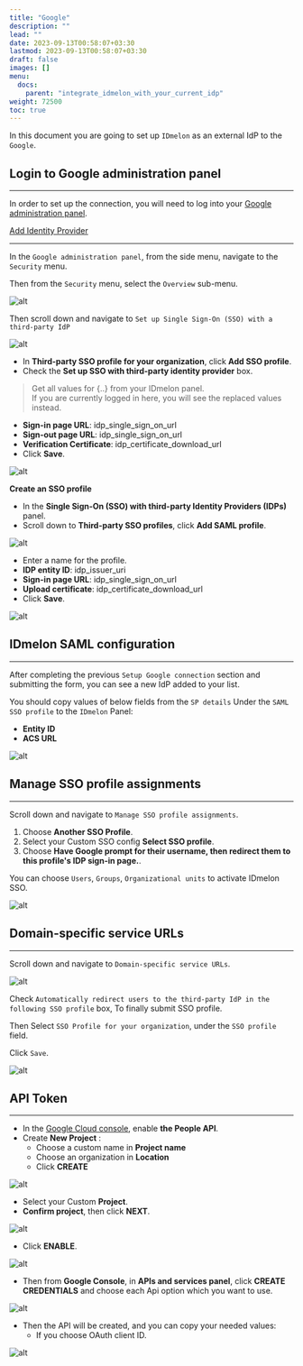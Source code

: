 ```yaml
---
title: "Google"
description: ""
lead: ""
date: 2023-09-13T00:58:07+03:30
lastmod: 2023-09-13T00:58:07+03:30
draft: false
images: []
menu:
  docs:
    parent: "integrate_idmelon_with_your_current_idp"
weight: 72500
toc: true
---
```


In this document you are going to set up `IDmelon` as an external IdP to the `Google`.  

## Login to Google administration panel  

---

In order to set up the connection, you will need to log into your [Google administration panel](https://admin.google.com).  

[Add Identity Provider](https://admin.google.com)  

---

In the `Google administration panel`, from the side menu, navigate to the `Security` menu.  

Then from the `Security` menu, select the `Overview` sub-menu.  

![alt](/images/vendor/sso/google_dashboard_01.png)  

Then scroll down and navigate to `Set up Single Sign-On (SSO) with a third-party IdP`  

![alt](/images/vendor/sso/google_dashboard_02.png)  

- In **Third-party SSO profile for your organization**, click **Add SSO profile**.  
- Check the **Set up SSO with third-party identity provider** box.  

> Get all values for {..} from your IDmelon panel.  
> If you are currently logged in here, you will see the replaced values instead.  

- **Sign-in page URL**: idp_single_sign_on_url  
- **Sign-out page URL**: idp_single_sign_on_url  
- **Verification Certificate**: idp_certificate_download_url  
- Click **Save**.  

![alt](/images/vendor/sso/google_dashboard_03.png)  

**Create an SSO profile**  

- In the **Single Sign-On (SSO) with third-party Identity Providers (IDPs)** panel.  
- Scroll down to **Third-party SSO profiles**, click **Add SAML profile**.  

![alt](/images/vendor/sso/google_dashboard_04.png)  

- Enter a name for the profile.  
- **IDP entity ID**: idp_issuer_uri  
- **Sign-in page URL**: idp_single_sign_on_url  
- **Upload certificate**: idp_certificate_download_url  
- Click **Save**.  

![alt](/images/vendor/sso/google_dashboard_05.png)  

## IDmelon SAML configuration  

---

After completing the previous `Setup Google connection` section and submitting the form,  you can see a new IdP added to your list.  

You should copy values of below fields from the `SP details` Under the `SAML SSO profile` to the `IDmelon` Panel:  

- **Entity ID**  
- **ACS URL**  

![alt](/images/vendor/sso/google_dashboard_06.png)  

## Manage SSO profile assignments  

---

Scroll down and navigate to `Manage SSO profile assignments`.  

1. Choose **Another SSO Profile**.  
2. Select your Custom SSO config **Select SSO profile**.  
3. Choose **Have Google prompt for their username, then redirect them to this profile's IDP sign-in page.**.  

You can choose `Users`, `Groups`, `Organizational units` to activate IDmelon SSO.

![alt](/images/vendor/sso/google_dashboard_07.png)  

## Domain-specific service URLs  

---

Scroll down and navigate to `Domain-specific service URLs`.  

![alt](/images/vendor/sso/google_dashboard_08.png)  

Check `Automatically redirect users to the third-party IdP in the following SSO profile` box, To finally submit SSO profile.  

Then Select `SSO Profile for your organization`, under the `SSO profile` field.  

Click `Save`.  

![alt](/images/vendor/sso/google_dashboard_09.png)  

## API Token  

---

- In the [Google Cloud console](https://console.cloud.google.com/apis/), enable **the People API**.  
- Create **New Project** :  
  - Choose a custom name in **Project name**  
  - Choose an organization in **Location**  
  - Click **CREATE**  

![alt](/images/vendor/sso/google_dashboard_10.png)  

- Select your Custom **Project**.  
- **Confirm project**, then click **NEXT**.  

![alt](/images/vendor/sso/google_dashboard_11.png)  

- Click **ENABLE**.  

![alt](/images/vendor/sso/google_dashboard_12.png)  

- Then from **Google Console**, in **APIs and services panel**, click **CREATE CREDENTIALS** and choose each Api option which you want to use.  

![alt](/images/vendor/sso/google_dashboard_13.png)  

- Then the API will be created, and you can copy your needed values:  
  - If you choose OAuth client ID.  

![alt](/images/vendor/sso/google_dashboard_14.png)  
